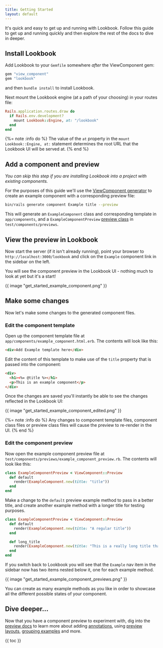 ```yaml
---
title: Getting Started
layout: default
---
```


It's quick and easy to get up and running with Lookbook.
Follow this guide to get up and running quickly and then explore the rest of the docs to dive in deeper.

## Install Lookbook

Add Lookbook to your `Gemfile` somewhere *after* the ViewComponent gem:

```ruby
gem "view_component"
gem "lookbook"
```

and then `bundle install` to install Lookbook.

Next mount the Lookbook engine (at a path of your choosing) in your routes file:

```ruby
Rails.application.routes.draw do
  if Rails.env.development?
    mount Lookbook::Engine, at: "/lookbook"
  end
end
```

{%= note :info do %}
The value of the `at` property in the `mount Lookbook::Engine, at:` statement determines the root URL that the Lookbook UI will be served at.
{% end %}

## Add a component and preview

*You can skip this step if you are installing Lookbook into a project with existing components.*

For the purposes of this guide we'll use the [ViewComponent generator](https://viewcomponent.org/guide/generators.html#generate-a-preview) to create an example component with a corresponding preview file:

```bash
bin/rails generate component Example title --preview
```

This will generate an `ExampleComponent` class and corresponding template in `app/components`, and a `ExampleComponentPreview` [preview class](https://viewcomponent.org/guide/previews.html#previews) in `test/components/previews`.

## View the preview in Lookbook

Now start the server (if it isn't already running), point your browser to `http://localhost:3000/lookbook` and click on the `Example` component link in the sidebar on the left.

You will see the component preview in the Lookbook UI - nothing much to look at yet but it's a start!

{{ image "get_started_example_component.png" }}

## Make some changes

Now let's make some changes to the generated component files.

### Edit the component template

Open up the component template file at `app/components/example_component.html.erb`. The contents will look like this:

```html
<div>Add Example template here</div>
```

Edit the content of this template to make use of the `title` property that is passed into the component:

```html
<div>
  <h1><%= @title %></h1>
  <p>This is an example component</p>
</div>
```

Once the changes are saved you'll instantly be able to see the changes reflected in the Lookbook UI:

{{ image "get_started_example_component_edited.png" }}

{%= note :info do %}
Any changes to component template files, component class files or preview class files will cause the preview to re-render in the UI.
{% end %}

### Edit the component preview

Now open the example component preview file at `test/components/previews/example_component_preview.rb`. The contents will look like this:

```rb
class ExampleComponentPreview < ViewComponent::Preview
  def default
    render(ExampleComponent.new(title: "title"))
  end
end
```

Make a change to the `default` preview example method to pass in a better title, and create another example method with a longer title for testing purposes.

```rb
class ExampleComponentPreview < ViewComponent::Preview
  def default
    render(ExampleComponent.new(title: "A regular title"))
  end

  def long_title
    render(ExampleComponent.new(title: "This is a really long title that we are testing with"))
  end
end
```

If you switch back to Lookbook you will see that the `Example` nav item in the sidebar now has two items nested below it, one for each example method.

{{ image "get_started_example_component_previews.png" }}

You can create as many example methods as you like in order to showcase all the different possible states of your component.

## Dive deeper...

Now that you have a component preview to experiment with, dig into the [preview docs](/guide/previews/overview) to learn more about adding [annotations](/guide/previews/annotations), using [preview layouts](/guide/previews/layouts), [grouping examples](/guide/previews/grouping) and more.

{{ toc }}
